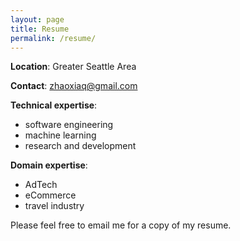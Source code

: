 ```yaml
---
layout: page
title: Resume
permalink: /resume/
---
```


**Location**: Greater Seattle Area

**Contact**: zhaoxiaq@gmail.com

**Technical expertise**:
- software engineering
- machine learning
- research and development

**Domain expertise**:
- AdTech
- eCommerce
- travel industry

Please feel free to email me for a copy of my resume.